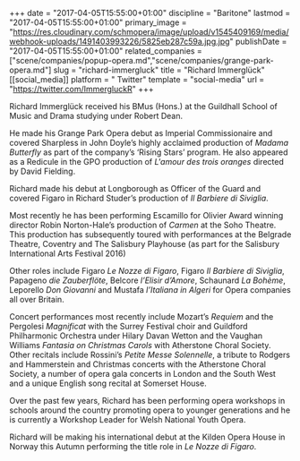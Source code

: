 +++
date = "2017-04-05T15:55:00+01:00"
discipline = "Baritone"
lastmod = "2017-04-05T15:55:00+01:00"
primary_image = "https://res.cloudinary.com/schmopera/image/upload/v1545409169/media/webhook-uploads/1491403993226/5825eb287c59a.jpg.jpg"
publishDate = "2017-04-05T15:55:00+01:00"
related_companies = ["scene/companies/popup-opera.md","scene/companies/grange-park-opera.md"]
slug = "richard-immergluck"
title = "Richard Immerglück"
[[social_media]]
platform = " Twitter"
template = "social-media"
url = "https://twitter.com/ImmergluckR"
+++

Richard Immerglück received his BMus (Hons.) at the Guildhall School of Music and Drama studying under Robert Dean.

He made his Grange Park Opera debut as Imperial Commissionaire and covered Sharpless in John Doyle’s highly acclaimed production of *Madama Butterfly* as part of the company’s ‘Rising Stars’ program. He also appeared as a Redicule in the GPO production of *L'amour des trois oranges* directed by David Fielding.

Richard made his debut at Longborough as Officer of the Guard and covered Figaro in Richard Studer’s production of *Il Barbiere di Siviglia*.

Most recently he has been performing Escamillo for Olivier Award winning director Robin Norton-Hale’s production of *Carmen* at the Soho Theatre. This production has subsequently toured with performances at the Belgrade Theatre, Coventry and The Salisbury Playhouse (as part for the Salisbury International Arts Festival 2016)

Other roles include Figaro *Le Nozze di Figaro*, Figaro *Il Barbiere di Siviglia*, Papageno *die Zauberflöte*, Belcore *l’Elisir d’Amore*, Schaunard *La Bohème*, Leporello *Don Giovanni* and Mustafa *l’Italiana in Algeri* for Opera companies all over Britain.

Concert performances most recently include Mozart’s *Requiem* and the Pergolesi *Magnificat* with the Surrey Festival choir and Guildford Philharmonic Orchestra under Hilary Davan Wetton and the Vaughan Williams *Fantasia on Christmas Carols* with Atherstone Choral Society. Other recitals include Rossini’s *Petite Messe Solennelle*, a tribute to Rodgers and Hammerstein and Christmas concerts with the Atherstone Choral Society, a number of opera gala concerts in London and the South West and a unique English song recital at Somerset House.

Over the past few years, Richard has been performing opera workshops in schools around the country promoting opera to younger generations and he is currently a Workshop Leader for Welsh National Youth Opera.

Richard will be making his international debut at the Kilden Opera House in Norway this Autumn performing the title role in *Le Nozze di Figaro*.
